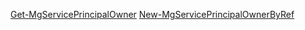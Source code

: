 [Get-MgServicePrincipalOwner](/powershell/module/microsoft.graph.applications/get-mgserviceprincipalowner?view=graph-powershell-1.0)
[New-MgServicePrincipalOwnerByRef](/powershell/module/microsoft.graph.applications/new-mgserviceprincipalownerbyref?view=graph-powershell-1.0)
